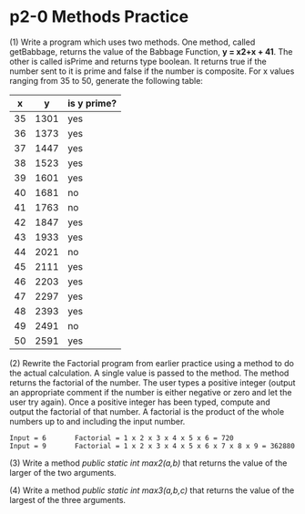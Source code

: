 # p2-0 Methods Practice

(1) Write a program which uses two methods. One method, called getBabbage, returns the value of the Babbage Function, **y = x2+x + 41**. The other is called isPrime and returns type boolean. It returns true if the number sent to it is prime and false  if the number is composite. For x values ranging from 35 to 50, generate the following table:

x|y|is y prime?
---|---|---
35|1301|yes
36|1373|yes
37|1447|yes
38|1523|yes
39|1601|yes
40|1681|no
41|1763|no
42|1847|yes
43|1933|yes
44|2021|no
45|2111|yes
46|2203|yes
47|2297|yes
48|2393|yes
49|2491|no
50|2591|yes

(2) Rewrite the Factorial program from earlier practice using a method to do the actual calculation. A single value is passed to the method. The method returns the factorial of the number.
The user types a positive integer (output an appropriate comment if the number is either negative or zero and let the user try again). Once a positive integer has been typed, compute and output the factorial of that number. A factorial is the product of the whole numbers up to and including the input number.
```
Input = 6		Factorial = 1 x 2 x 3 x 4 x 5 x 6 = 720
Input = 9		Factorial = 1 x 2 x 3 x 4 x 5 x 6 x 7 x 8 x 9 = 362880
```

(3) Write a method *public static int max2(a,b)* that returns the value of the larger of the two arguments.

(4) Write a method *public static int max3(a,b,c)* that returns the value of the largest of the three arguments.
